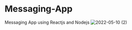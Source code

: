 # Messaging-App
Messaging App using Reactjs and Nodejs
![2022-05-10 (2)](https://user-images.githubusercontent.com/98448110/181345039-465ac48a-3344-4465-abe5-b120bf26e4e4.png)
